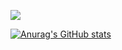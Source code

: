 ![](https://komarev.com/ghpvc/?username=m2rsho&color=blueviolet)


[![Anurag's GitHub stats](https://github-readme-stats.vercel.app/api?username=m2rsho&theme=tokyonight)](https://github.com/anuraghazra/github-readme-stats)
